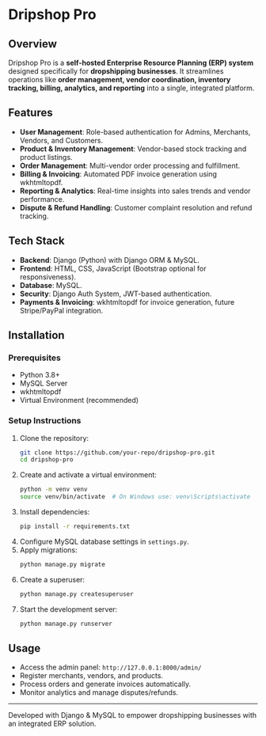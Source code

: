 # Dripshop Pro

## Overview
Dripshop Pro is a **self-hosted Enterprise Resource Planning (ERP) system** designed specifically for **dropshipping businesses**. It streamlines operations like **order management, vendor coordination, inventory tracking, billing, analytics, and reporting** into a single, integrated platform.

## Features
- **User Management**: Role-based authentication for Admins, Merchants, Vendors, and Customers.
- **Product & Inventory Management**: Vendor-based stock tracking and product listings.
- **Order Management**: Multi-vendor order processing and fulfillment.
- **Billing & Invoicing**: Automated PDF invoice generation using wkhtmltopdf.
- **Reporting & Analytics**: Real-time insights into sales trends and vendor performance.
- **Dispute & Refund Handling**: Customer complaint resolution and refund tracking.

## Tech Stack
- **Backend**: Django (Python) with Django ORM & MySQL.
- **Frontend**: HTML, CSS, JavaScript (Bootstrap optional for responsiveness).
- **Database**: MySQL.
- **Security**: Django Auth System, JWT-based authentication.
- **Payments & Invoicing**: wkhtmltopdf for invoice generation, future Stripe/PayPal integration.

## Installation
### Prerequisites
- Python 3.8+
- MySQL Server
- wkhtmltopdf
- Virtual Environment (recommended)

### Setup Instructions
1. Clone the repository:
   ```sh
   git clone https://github.com/your-repo/dripshop-pro.git
   cd dripshop-pro
   ```
2. Create and activate a virtual environment:
   ```sh
   python -m venv venv
   source venv/bin/activate  # On Windows use: venv\Scripts\activate
   ```
3. Install dependencies:
   ```sh
   pip install -r requirements.txt
   ```
4. Configure MySQL database settings in `settings.py`.
5. Apply migrations:
   ```sh
   python manage.py migrate
   ```
6. Create a superuser:
   ```sh
   python manage.py createsuperuser
   ```
7. Start the development server:
   ```sh
   python manage.py runserver
   ```

## Usage
- Access the admin panel: `http://127.0.0.1:8000/admin/`
- Register merchants, vendors, and products.
- Process orders and generate invoices automatically.
- Monitor analytics and manage disputes/refunds.

---
Developed with Django & MySQL to empower dropshipping businesses with an integrated ERP solution.
